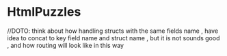 # HtmlPuzzles

//DOTO: think about how handling structs with the same fields name , have idea to concat to key field name and struct name , but it is not sounds good , and how routing will look like in this way

